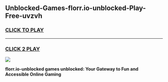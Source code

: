 
## Unblocked-Games-florr.io-unblocked-Play-Free-uvzvh
<h3>
<a href="https://premium76.site?title=florr.io-unblocked&ref=20M">CLICK TO PLAY</a></h3>
<hr>

<h3>
<a href="https://premium76.site?title=florr.io-unblocked&ref=20M">CLICK 2 PLAY</a>
  
</h3>

<a href="https://premium76.site?title=florr.io-unblocked&ref=19M"><img src="https://clearcache.store/games.png"></a>


**florr.io-unblocked games unblocked: Your Gateway to Fun and Accessible Online Gaming**
